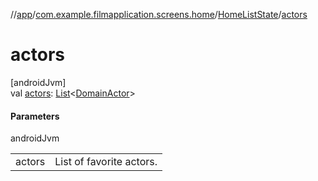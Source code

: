 //[app](../../../index.md)/[com.example.filmapplication.screens.home](../index.md)/[HomeListState](index.md)/[actors](actors.md)

# actors

[androidJvm]\
val [actors](actors.md): [List](https://kotlinlang.org/api/latest/jvm/stdlib/kotlin.collections/-list/index.html)&lt;[DomainActor](../../com.example.filmapplication.domain/-domain-actor/index.md)&gt;

#### Parameters

androidJvm

| | |
|---|---|
| actors | List of favorite actors. |
